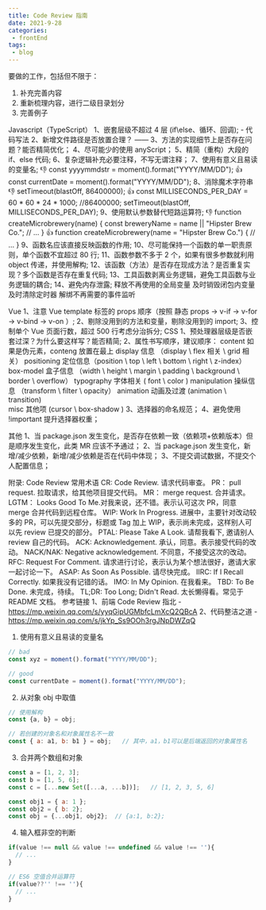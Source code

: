 ```yaml
---  
title: Code Review 指南
date: 2021-9-28
categories:  
 - frontEnd  
tags:  
 - blog  
---  
```

要做的工作，包括但不限于：

1. 补充完善内容
2. 重新梳理内容，进行二级目录划分
3. 完善例子

Javascript（TypeScript）
1、嵌套层级不超过 4 层 (if\else、循环、回调);   - 代码写法
2、新增文件路径是否放置合理？  —— 
3、方法的实现细节上是否存在问题？能否精简优化；
4、尽可能少的使用 anyScript；
5、精简（重构）大段的 if、else 代码;
6、复杂逻辑补充必要注释，不写无谓注释；
7、使用有意义且易读的变量名;
👎 const yyyymmdstr = moment().format("YYYY/MM/DD");
👍 const currentDate = moment().format("YYYY/MM/DD");
8、消除魔术字符串
👎 setTimeout(blastOff, 86400000);
👍 const MILLISECONDS_PER_DAY = 60 * 60 * 24 * 1000; //86400000;
setTimeout(blastOff, MILLISECONDS_PER_DAY);
9、使用默认参数替代短路运算符;
👎
function createMicrobrewery(name) {
  const breweryName = name || "Hipster Brew Co.";
  // ...
}
👍 
function createMicrobrewery(name = "Hipster Brew Co.") {
  // ...
}
9、函数名应该直接反映函数的作用;
10、尽可能保持一个函数的单一职责原则，单个函数不宜超过 80 行;
11、函数参数不多于 2 个，如果有很多参数就利用 object 传递，并使用解构;
12、该函数（方法）是否存在现成方法？是否重复实现？多个函数是否存在重复代码;
13、工具函数剥离业务逻辑，避免工具函数与业务逻辑的耦合;
14、避免内存泄露;
释放不再使用的全局变量
及时销毁闭包内变量
及时清除定时器
解绑不再需要的事件监听

Vue
1、注意 Vue template 标签的 props 顺序（按照 静态 props -> v-if -> v-for -> v-bind -> v-on ）;
2、剔除没用到的方法和变量，剔除没用到的 import;
3、控制单个 Vue 页面行数，超过 500 行考虑分治拆分;
CSS
1、预处理器层级是否嵌套过深？为什么要这样写？能否精简;
2、属性书写顺序，建议顺序：
content 如果是伪元素，conteng 放置在最上
display 信息 （display \ flex 相关 \ grid 相关）
positioning 定位信息（position \ top \ left \ bottom \ right \ z-index）
box-model 盒子信息 （width \ height \ margin \ padding \ background \ border \ overflow）
typography 字体相关 ( font \ color )
manipulation 操纵信息 （transform \ filter \ opacity）
animation 动画及过渡 (animation \ transition)	
misc 其他项 (cursor \ box-shadow )
3、选择器的命名规范；
4、避免使用 !important 提升选择器权重；

其他
1、当 package.json 发生变化，是否存在依赖一致（依赖项+依赖版本）但是顺序发生变化，此类 MR 应该不予通过；
2、当 package.json 发生变化，新增/减少依赖，新增/减少依赖是否在代码中体现；
3、不提交调试数据，不提交个人配置信息；

附录: Code Review 常用术语
CR: Code Review. 请求代码审查。
PR： pull request. 拉取请求，给其他项目提交代码。
MR： merge request. 合并请求。
LGTM： Looks Good To Me.对我来说，还不错。表示认可这次 PR，同意 merge 合并代码到远程仓库。
WIP: Work In Progress. 进展中，主要针对改动较多的 PR，可以先提交部分，标题或 Tag 加上 WIP，表示尚未完成，这样别人可以先 review 已提交的部分。
PTAL: Please Take A Look. 请帮我看下, 邀请别人 review 自己的代码。
ACK: Acknowledgement. 承认，同意。表示接受代码的改动。
NACK/NAK: Negative acknowledgement. 不同意，不接受这次的改动。
RFC: Request For Comment. 请求进行讨论，表示认为某个想法很好，邀请大家一起讨论一下。
ASAP: As Soon As Possible. 请尽快完成。
IIRC: If I Recall Correctly. 如果我没有记错的话。
IMO: In My Opinion. 在我看来。
TBD: To Be Done. 未完成，待续。
TL;DR: Too Long; Didn't Read. 太长懒得看。常见于 README 文档。
参考链接
1、前端 Code Review 指北 - https://mp.weixin.qq.com/s/yyqGipUGMbfcLmXcQ2QBcA
2、代码整洁之道 - https://mp.weixin.qq.com/s/jkYp_Ss9OOh3rgJNpDWZqQ



1. 使用有意义且易读的变量名
```js
// bad
const xyz = moment().format("YYYY/MM/DD");

// good
const currentDate = moment().format("YYYY/MM/DD");
```

2. 从对象 obj 中取值
```js
// 使用解构
const {a, b} = obj;

// 若创建的对象名和对象属性名不一致
const { a: a1, b: b1 } = obj;   // 其中，a1，b1可以是后端返回的对象属性名
```

3. 合并两个数组和对象
```js
const a = [1, 2, 3];
const b = [1, 5, 6];
const c = [...new Set([...a, ...b])];   // [1, 2, 3, 5, 6]

const obj1 = { a: 1 };
const obj2 = { b: 2};
const obj = {...obj1, obj2};  // {a:1, b:2};
```

4. 输入框非空的判断
```js
if(value !== null && value !== undefined && value !== ''){
  // ...
}

// ES6 空值合并运算符
if(value??'' !== ''){
  // ...
}
```